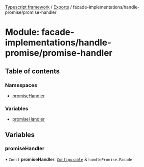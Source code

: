 [Typescript framework](../index.md) / [Exports](../modules.md) / facade-implementations/handle-promise/promise-handler

# Module: facade-implementations/handle-promise/promise-handler

## Table of contents

### Namespaces

- [promiseHandler](facade_implementations_handle_promise_promise_handler.promiseHandler.md)

### Variables

- [promiseHandler](facade_implementations_handle_promise_promise_handler.md#promisehandler)

## Variables

### promiseHandler

• `Const` **promiseHandler**: [`Configurable`](../interfaces/facade_implementations_handle_promise_promise_handler_core.Configurable.md) & `handlePromise.Facade`
